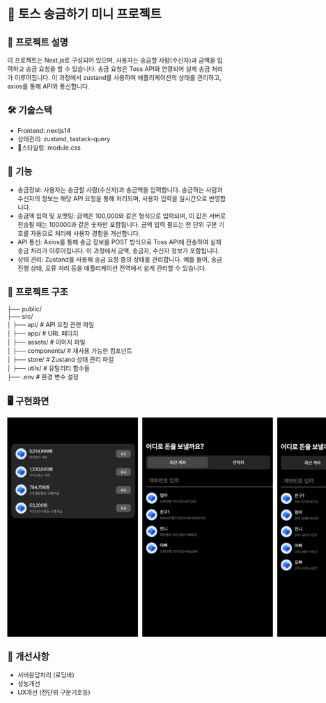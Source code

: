 # 🚀 토스 송금하기 미니 프로젝트

## 📌 프로젝트 설명
이 프로젝트는 Next.js로 구성되어 있으며, 사용자는 송금할 사람(수신자)과 금액을 입력하고 송금 요청을 할 수 있습니다. 송금 요청은 Toss API와 연결되어 실제 송금 처리가 이루어집니다. 이 과정에서 zustand를 사용하여 애플리케이션의 상태를 관리하고, axios를 통해 API와 통신합니다.

## 🛠️ 기술스택
- Frontend: nextjs14
- 상태관리: zustand, tastack-query
- 스타일링: module.css

## 🎯 기능
- 송금정보: 사용자는 송금할 사람(수신자)과 송금액을 입력합니다. 송금하는 사람과 수신자의 정보는 해당 API 요청을 통해 처리되며, 사용자 입력을 실시간으로 반영합니다.
- 송금액 입력 및 포맷팅: 금액은 100,000와 같은 형식으로 입력되며, 이 값은 서버로 전송될 때는 100000과 같은 숫자만 포함됩니다. 금액 입력 필드는 천 단위 구분 기호를 자동으로 처리해 사용자 경험을 개선합니다.
- API 통신: Axios를 통해 송금 정보를 POST 방식으로 Toss API에 전송하여 실제 송금 처리가 이루어집니다. 이 과정에서 금액, 송금자, 수신자 정보가 포함됩니다.
- 상태 관리: Zustand를 사용해 송금 요청 중의 상태를 관리합니다. 예를 들어, 송금 진행 상태, 오류 처리 등을 애플리케이션 전역에서 쉽게 관리할 수 있습니다.

## 📂 프로젝트 구조
├── public/  
├── src/  
│   ├── api/           # API 요청 관련 파일  
│   ├── app/           # URL 페이지  
│   ├── assets/        # 이미지 파일  
│   ├── components/    # 재사용 가능한 컴포넌트  
│   ├── store/         # Zustand 상태 관리 파일  
│   ├── utils/         # 유틸리티 함수들  
├── .env               # 환경 변수 설정  

## 🖥️ 구현화면
<div style="display: flex; gap: 10px;">
  <img src="./src/assets/readme/toss1.jpg" alt="송금 화면" width="300" />
  <img src="./src/assets/readme/toss2.jpg" alt="송금 화면" width="300" />
  <img src="./src/assets/readme/toss3.jpg" alt="송금 화면" width="300" />
  <img src="./src/assets/readme/toss4.jpg" alt="송금 화면" width="300" />
  <img src="./src/assets/readme/toss5.jpg" alt="송금 화면" width="300" />
</div>

## 🎯 개선사항
- 서버응답처리 (로딩바)
- 성능개선
- UX개선 (천단위 구분기호등)
